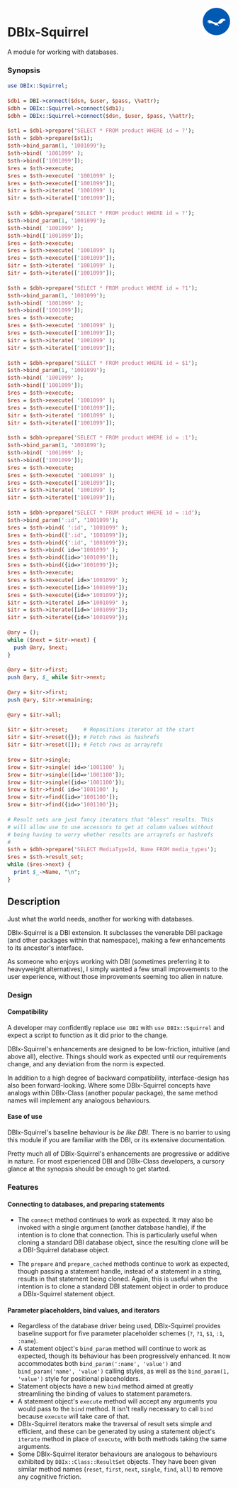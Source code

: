 <img src="./ekorn.png?raw=true" width="64" height="64" align="right">

# DBIx-Squirrel

A module for working with databases.

### Synopsis

``` perl
use DBIx::Squirrel;

$db1 = DBI->connect($dsn, $user, $pass, \%attr);
$dbh = DBIx::Squirrel->connect($db1);
$dbh = DBIx::Squirrel->connect($dsn, $user, $pass, \%attr);

$st1 = $db1->prepare('SELECT * FROM product WHERE id = ?');
$sth = $dbh->prepare($st1);
$sth->bind_param(1, '1001099');
$sth->bind( '1001099' );
$sth->bind(['1001099']);
$res = $sth->execute;
$res = $sth->execute( '1001099' );
$res = $sth->execute(['1001099']);
$itr = $sth->iterate( '1001099' );
$itr = $sth->iterate(['1001099']);

$sth = $dbh->prepare('SELECT * FROM product WHERE id = ?');
$sth->bind_param(1, '1001099');
$sth->bind( '1001099' );
$sth->bind(['1001099']);
$res = $sth->execute;
$res = $sth->execute( '1001099' );
$res = $sth->execute(['1001099']);
$itr = $sth->iterate( '1001099' );
$itr = $sth->iterate(['1001099']);

$sth = $dbh->prepare('SELECT * FROM product WHERE id = ?1');
$sth->bind_param(1, '1001099');
$sth->bind( '1001099' );
$sth->bind(['1001099']);
$res = $sth->execute;
$res = $sth->execute( '1001099' );
$res = $sth->execute(['1001099']);
$itr = $sth->iterate( '1001099' );
$itr = $sth->iterate(['1001099']);

$sth = $dbh->prepare('SELECT * FROM product WHERE id = $1');
$sth->bind_param(1, '1001099');
$sth->bind( '1001099' );
$sth->bind(['1001099']);
$res = $sth->execute;
$res = $sth->execute( '1001099' );
$res = $sth->execute(['1001099']);
$itr = $sth->iterate( '1001099' );
$itr = $sth->iterate(['1001099']);

$sth = $dbh->prepare('SELECT * FROM product WHERE id = :1');
$sth->bind_param(1, '1001099');
$sth->bind( '1001099' );
$sth->bind(['1001099']);
$res = $sth->execute;
$res = $sth->execute( '1001099' );
$res = $sth->execute(['1001099']);
$itr = $sth->iterate( '1001099' );
$itr = $sth->iterate(['1001099']);

$sth = $dbh->prepare('SELECT * FROM product WHERE id = :id');
$sth->bind_param(':id', '1001099');
$res = $sth->bind( ':id', '1001099' );
$res = $sth->bind([':id', '1001099']);
$res = $sth->bind({':id', '1001099'});
$res = $sth->bind( id=>'1001099' );
$res = $sth->bind([id=>'1001099']);
$res = $sth->bind({id=>'1001099'});
$res = $sth->execute;
$res = $sth->execute( id=>'1001099' );
$res = $sth->execute([id=>'1001099']);
$res = $sth->execute({id=>'1001099'});
$itr = $sth->iterate( id=>'1001099' );
$itr = $sth->iterate([id=>'1001099']);
$itr = $sth->iterate({id=>'1001099'});

@ary = ();
while ($next = $itr->next) {
  push @ary, $next;
}

@ary = $itr->first;
push @ary, $_ while $itr->next;

@ary = $itr->first;
push @ary, $itr->remaining;

@ary = $itr->all;

$itr = $itr->reset;     # Repositions iterator at the start
$itr = $itr->reset({}); # Fetch rows as hashrefs
$itr = $itr->reset([]); # Fetch rows as arrayrefs

$row = $itr->single;
$row = $itr->single( id=>'1001100' );
$row = $itr->single([id=>'1001100']);
$row = $itr->single({id=>'1001100'});
$row = $itr->find( id=>'1001100' );
$row = $itr->find([id=>'1001100']);
$row = $itr->find({id=>'1001100'});

# Result sets are just fancy iterators that "bless" results. This
# will allow use to use accessors to get at column values without
# being having to worry whether results are arrayrefs or hashrefs
#
$sth = $dbh->prepare('SELECT MediaTypeId, Name FROM media_types');
$res = $sth->result_set;
while ($res->next) {
  print $_->Name, "\n";
}
```

## Description
Just what the world needs, another for working with databases.

DBIx-Squirrel is a DBI extension. It subclasses the venerable DBI package (and other packages within that namespace), making a few enhancements to its ancestor's interface.

As someone who enjoys working with DBI (sometimes preferring it to heavyweight alternatives), I simply wanted a few small improvements to the user experience, without those improvements seeming too alien in nature.

### Design

#### Compatibility
A developer may confidently replace `use DBI` with `use DBIx::Squirrel` and expect a script to function as it did prior to the change. 

DBIx-Squirrel's enhancements are designed to be low-friction, intuitive (and above all), elective. Things should work as expected until our requirements change, and any deviation from the norm is expected.

In addition to a high degree of backward compatibility, interface-design has also been forward-looking. Where some DBIx-Squirrel concepts have analogs within DBIx-Class (another popular package), the same method names will implement any analogous behaviours.

#### Ease of use
DBIx-Squirrel's baseline behaviour is _be like DBI_. There is no barrier to using this module if you are familiar with the DBI, or its extensive documentation.

Pretty much all of DBIx-Squirrel's enhancements are progressive or additive in nature. For most experienced DBI and DBIx-Class developers, a cursory glance at the synopsis should be enough to get started.

### Features

#### Connecting to databases, and preparing statements
- The `connect` method continues to work as expected. It may also be invoked with a single argument (another database handle), if the intention is to clone that connection. This is particularly useful when cloning a standard DBI database object, since the resulting clone will be a DBI-Squirrel database object.

- The `prepare` and `prepare_cached` methods continue to work as expected, though passing a statement handle, instead of a statement in a string, results in that statement being cloned. Again, this is useful when the intention is to clone a standard DBI statement object in order to produce a DBIx-Squirrel statement object.

#### Parameter placeholders, bind values, and iterators
- Regardless of the database driver being used, DBIx-Squirrel provides baseline support for five parameter placeholder schemes (`?`, `?1`,  `$1`, `:1`, `:name`).
- A statement object's `bind_param` method will continue to work as expected, though its behaviour has been progressively enhanced. It now accommodates both `bind_param(':name', 'value')` and `bind_param('name', 'value')` calling styles, as well as the `bind_param(1, 'value')` style for positional placeholders.
- Statement objects have a new `bind` method aimed at greatly streamlining the binding of values to statement parameters.
- A statement object's `execute` method will accept any arguments you would pass to the `bind` method. It isn't really necessary to call `bind` because `execute` will take care of that.
- DBIx-Squirrel iterators make the traversal of result sets simple and efficient, and these can be generated by using a statement object's `iterate` method in place of `execute`, with both methods taking the same arguments.
- Some DBIx-Squirrel iterator behaviours are analogous to behaviours exhibited by `DBIx::Class::ResultSet` objects. They have been given similar method names (`reset`, `first`, `next`, `single`, `find`, `all`) to remove any cognitive friction.
